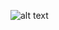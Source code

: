 
![alt text](https://github.com/VBT-Intership/KHY-CalculatorKotlinSample/blob/master/img/first-apperance.PNG)